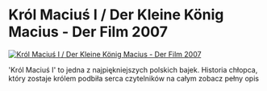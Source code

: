 Król Maciuś I / Der Kleine König Macius - Der Film 2007 
=============
[![Król Maciuś I / Der Kleine König Macius - Der Film 2007 ](http://vidos.pl/images/player.gif)](http://vidos.pl/krol-macius-i-der-kleine-knig-macius-der-film-2007)

 'Król Maciuś I' to jedna z najpiękniejszych polskich bajek. Historia chłopca, który zostaje królem podbiła serca czytelników na całym zobacz pełny opis
